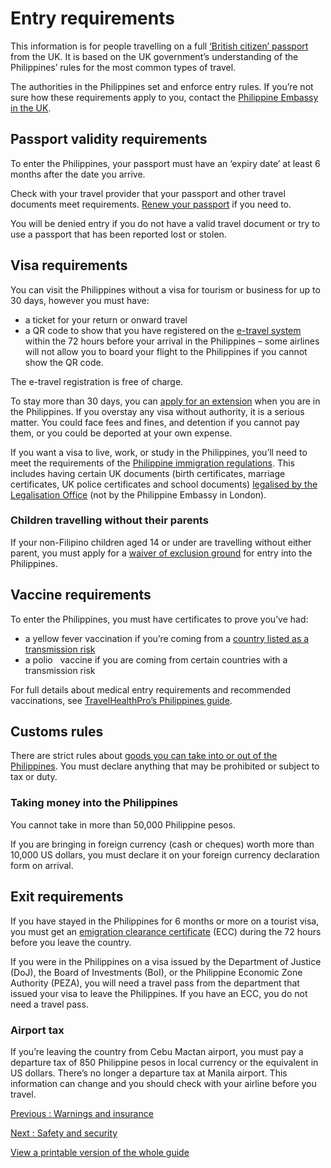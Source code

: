 # Entry requirements

This information is for people travelling on a full [‘British citizen’ passport](https://www.gov.uk/types-of-british-nationality) from the UK. It is based on the UK government’s understanding of the Philippines’ rules for the most common types of travel.

The authorities in the Philippines set and enforce entry rules. If you’re not sure how these requirements apply to you, contact the [Philippine Embassy in the UK](https://londonpe.dfa.gov.ph/).

## Passport validity requirements

To enter the Philippines, your passport must have an ‘expiry date’ at least 6 months after the date you arrive.

Check with your travel provider that your passport and other travel documents meet requirements. [Renew your passport](https://www.gov.uk/renew-adult-passport/renew) if you need to.

You will be denied entry if you do not have a valid travel document or try to use a passport that has been reported lost or stolen.

## Visa requirements

You can visit the Philippines without a visa for tourism or business for up to 30 days, however you must have:

* a ticket for your return or onward travel
* a QR code to show that you have registered on the [e-travel system](https://etravel.gov.ph/) within the 72 hours before your arrival in the Philippines – some airlines will not allow you to board your flight to the Philippines if you cannot show the QR code.

The e-travel registration is free of charge.

To stay more than 30 days, you can [apply for an extension](https://e-services.immigration.gov.ph/Dashboard/Index) when you are in the Philippines. If you overstay any visa without authority, it is a serious matter. You could face fees and fines, and detention if you cannot pay them, or you could be deported at your own expense.

If you want a visa to live, work, or study in the Philippines, you’ll need to meet the requirements of the [Philippine immigration regulations](http://immigration.gov.ph/). This includes having certain UK documents (birth certificates, marriage certificates, UK police certificates and school documents) [legalised by the Legalisation Office](https://www.gov.uk/get-document-legalised) (not by the Philippine Embassy in London).

### Children travelling without their parents

If your non-Filipino children aged 14 or under are travelling without either parent, you must apply for a [waiver of exclusion ground](https://londonpe.dfa.gov.ph/consular-matters/forms) for entry into the Philippines.

## Vaccine requirements

To enter the Philippines, you must have certificates to prove you’ve had:

* a yellow fever vaccination if you’re coming from a [country listed as a transmission risk](https://nathnacyfzone.org.uk/factsheet/65/countries-with-risk-of-yellow-fever-transmission)
* a polio   vaccine if you are coming from certain countries with a transmission risk

For full details about medical entry requirements and recommended vaccinations, see [TravelHealthPro’s Philippines guide](https://travelhealthpro.org.uk/country/178/philippines#Vaccine_Recommendations).

## Customs rules

There are strict rules about [goods you can take into or out of the Philippines](https://customs.gov.ph/home/traveler-homepage/). You must declare anything that may be prohibited or subject to tax or duty.

### Taking money into the Philippines

You cannot take in more than 50,000 Philippine pesos.

If you are bringing in foreign currency (cash or cheques) worth more than 10,000 US dollars, you must declare it on your foreign currency declaration form on arrival.

## Exit requirements

If you have stayed in the Philippines for 6 months or more on a tourist visa, you must get an [emigration clearance certificate](https://e-services.immigration.gov.ph/Dashboard/Index?ReturnUrl=%2FEmigrationClearanceCertificateB) (ECC) during the 72 hours before you leave the country.

If you were in the Philippines on a visa issued by the Department of Justice (DoJ), the Board of Investments (BoI), or the Philippine Economic Zone Authority (PEZA), you will need a travel pass from the department that issued your visa to leave the Philippines. If you have an ECC, you do not need a travel pass.

### Airport tax

If you’re leaving the country from Cebu Mactan airport, you must pay a departure tax of 850 Philippine pesos in local currency or the equivalent in US dollars. There’s no longer a departure tax at Manila airport. This information can change and you should check with your airline before you travel.

[Previous
:
Warnings and insurance](/foreign-travel-advice/philippines)

[Next
:
Safety and security](/foreign-travel-advice/philippines/safety-and-security)

[View a printable version of the whole guide](/foreign-travel-advice/philippines/print)